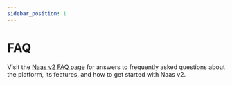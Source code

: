 ```yaml
---
sidebar_position: 1
---
```


# FAQ

Visit the [Naas v2 FAQ page](https://docs.naas.ai/faq) for answers to frequently asked questions about the platform, its features, and how to get started with Naas v2.